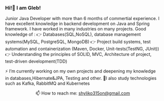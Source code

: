 ### Hi!👋 I am Gleb!
Junior Java Developer with more than 6 months of commertial experience.
I have excellent knowledge in backend development on Java and Spring framework. 
I have worked in many industries on many projects. Good knowledge of :
👉 Databases(SQL,NoSQL), database management systems(MySQL, PostgreSQL, MongoDB)
👉 Project build systems, test automation and containerization (Maven, Docker, Unit-tests(TestNG, JUnit))
👉 Understanding the principles of SOLID, MVC, Architecture of project, test-driven development(TDD)

⚡ I’m currently working on my own projects and deepening my knowledge in databases,Hibernate&JPA, Testing and other.
👐I also study technologies such as Kafka, RabbitMQ and Kubernetes

<p align='center'>
   📫 How to reach me: <a href='mailto:shyliko315on@gmail.com'>shyliko315on@gmail.com</a>
</p>
